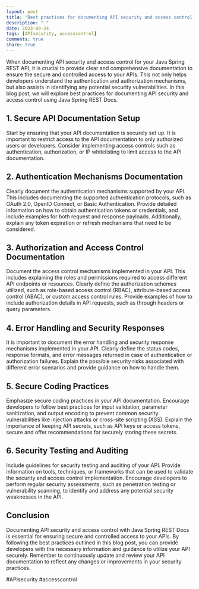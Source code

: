 ```yaml
---
layout: post
title: "Best practices for documenting API security and access control with Java Spring REST Docs"
description: " "
date: 2023-09-24
tags: [APIsecurity, accesscontrol]
comments: true
share: true
---
```


When documenting API security and access control for your Java Spring REST API, it is crucial to provide clear and comprehensive documentation to ensure the secure and controlled access to your APIs. This not only helps developers understand the authentication and authorization mechanisms, but also assists in identifying any potential security vulnerabilities. In this blog post, we will explore best practices for documenting API security and access control using Java Spring REST Docs.

## 1. Secure API Documentation Setup

Start by ensuring that your API documentation is securely set up. It is important to restrict access to the API documentation to only authorized users or developers. Consider implementing access controls such as authentication, authorization, or IP whitelisting to limit access to the API documentation.

## 2. Authentication Mechanisms Documentation

Clearly document the authentication mechanisms supported by your API. This includes documenting the supported authentication protocols, such as OAuth 2.0, OpenID Connect, or Basic Authentication. Provide detailed information on how to obtain authentication tokens or credentials, and include examples for both request and response payloads. Additionally, explain any token expiration or refresh mechanisms that need to be considered.

## 3. Authorization and Access Control Documentation

Document the access control mechanisms implemented in your API. This includes explaining the roles and permissions required to access different API endpoints or resources. Clearly define the authorization schemes utilized, such as role-based access control (RBAC), attribute-based access control (ABAC), or custom access control rules. Provide examples of how to include authorization details in API requests, such as through headers or query parameters.

## 4. Error Handling and Security Responses

It is important to document the error handling and security response mechanisms implemented in your API. Clearly define the status codes, response formats, and error messages returned in case of authentication or authorization failures. Explain the possible security risks associated with different error scenarios and provide guidance on how to handle them.

## 5. Secure Coding Practices

Emphasize secure coding practices in your API documentation. Encourage developers to follow best practices for input validation, parameter sanitization, and output encoding to prevent common security vulnerabilities like injection attacks or cross-site scripting (XSS). Explain the importance of keeping API secrets, such as API keys or access tokens, secure and offer recommendations for securely storing these secrets.

## 6. Security Testing and Auditing

Include guidelines for security testing and auditing of your API. Provide information on tools, techniques, or frameworks that can be used to validate the security and access control implementation. Encourage developers to perform regular security assessments, such as penetration testing or vulnerability scanning, to identify and address any potential security weaknesses in the API.

## Conclusion

Documenting API security and access control with Java Spring REST Docs is essential for ensuring secure and controlled access to your APIs. By following the best practices outlined in this blog post, you can provide developers with the necessary information and guidance to utilize your API securely. Remember to continuously update and review your API documentation to reflect any changes or improvements in your security practices.

#APIsecurity #accesscontrol